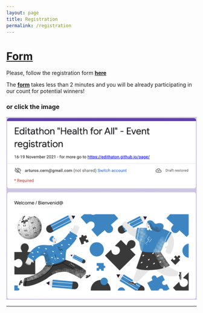 ```yaml
---
layout: page
title: Registration
permalink: /registration
---
```


# **[Form](https://forms.gle/71HnETqtuDGiXwok9)**
Please, follow the registration form **[here](https://forms.gle/71HnETqtuDGiXwok9)**

The **[form](https://forms.gle/71HnETqtuDGiXwok9)** takes  less than 2 minutes and you will be already participating in our count for potential winners!

### or click the image

[![Google form](assets/img/google-form.png)](https://forms.gle/71HnETqtuDGiXwok9)

---
